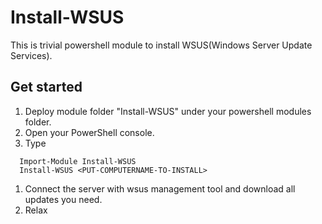 Install-WSUS
============

This is trivial powershell module to install WSUS(Windows Server Update Services).
## Get started ##
1. Deploy module folder "Install-WSUS" under your powershell modules folder.
1. Open your PowerShell console.
1. Type
```
  Import-Module Install-WSUS
  Install-WSUS <PUT-COMPUTERNAME-TO-INSTALL>
```
1. Connect the server with wsus management tool and download all updates you need.
1. Relax
